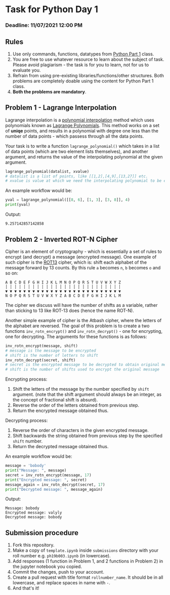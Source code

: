 # Task for Python Day 1

### Deadline: 11/07/2021 12:00 PM

## Rules

1. Use only commands, functions, datatypes from [Python Part 1](https://github.com/HorizonIITM/summer-school-2021/tree/master/week-01/python) class.
2. You are free to use whatever resource to learn about the subject of task.
   Please avoid plagiarism - the task is for you to learn, not for us to evaluate
   you.
3. Refrain from using pre-existing libraries/functions/other structures. Both
   problems are completely doable using the content for Python Part 1 class.
4. **Both the problems are mandatory**.

## Problem 1 - Lagrange Interpolation

Lagrange interpolation is a [polynomial
interpolation](https://en.wikipedia.org/wiki/Polynomial_interpolation) method
which uses polynomials known as [Lagrange Polynomials](https://en.wikipedia.org/wiki/Lagrange_polynomial). This method
works on a set of **uniqe** points, and results in a polynomial with degree
one less than the number of data points - which passess through all the data
points.

Your task is to write a function `lagrange_polynomial()` which takes in a list
of data points (which are two element lists themselves), and another argument,
and returns the value of the interpolating polynomial at the given argument.

```python
lagrange_polynomial(datalist, xvalue)
# datalist is a list of points, like [[1,2],[4,9],[13,27]] etc.
# xvalue is value at which we need the interpolating polynomial to be evaluated.
```

An example workflow would be:

```python
yval = lagrange_polynomial([[8, 6], [1, 3], [3, 8]], 4)
print(yval)
```

Output:

```
9.257142857142858
```

## Problem 2 - Inverted ROT-N Cipher

Cipher is an element of cryptography - which is essentially a set of rules to
encrypt (and decrypt) a message (encrypted message). One example of such cipher
is the [ROT13](http://practicalcryptography.com/ciphers/classical-era/rot13/)
cipher, which is: shift each alphabet of the message forward by 13 counts. By
this rule `a` becomes `n`, `b` becomes `o` and so on:

```
A B C D E F G H I J K L M N O P Q R S T U V W X Y Z
│ │ │ │ │ │ │ │ │ │ │ │ │ │ │ │ │ │ │ │ │ │ │ │ │ │
▼ ▼ ▼ ▼ ▼ ▼ ▼ ▼ ▼ ▼ ▼ ▼ ▼ ▼ ▼ ▼ ▼ ▼ ▼ ▼ ▼ ▼ ▼ ▼ ▼ ▼
N O P Q R S T U V W X Y Z A B C D E F G H I J K L M
```

The cipher we discuss will have the number of shifts as a variable, rather than
sticking to 13 like ROT-13 does (hence the name ROT-N).

Another simple example of cipher is the Atbash cipher, where the letters of the
alphabet are reversed. The goal of this problem is to create a two functions
`inv_rotn_encrypt()` and `inv_rotn_decrypt()` - one for encrypting, one for
decrypting. The arguments for these functions is as follows:

```python
inv_rotn_encrypt(message, shift)
# message is the message to be encrypted
# shift is the number of letters to shift
inv_rotn_decrypt(secret, shift)
# secret is the encrypted message to be decrypted to obtain original message
# shift is the number of shifts used to encrypt the original message
```

Encrypting process:

1. Shift the letters of the message by the number specified by `shift` argument.
   (note that the shift argument should always be an integer, as the concept of
   fractional shift is absurd).
2. Reverse the order of the letters obtained from previous step.
3. Return the encrypted message obtained thus.

Decrypting process:

1. Reverse the order of characters in the given encrypted message.
2. Shift backwards the string obtained from previous step by the specified
   `shift` number.
3. Return the decrypted message obtained thus.

An example workflow would be:

```python
message = 'bobody'
print("Message: ", message)
secret = inv_rotn_encrypt(message, 17)
print("Encrypted message: ", secret)
message_again = inv_rotn_decrypt(secret, 17)
print("Decrypted message: ", message_again)
```

Output:

```
Message: bobody
Encrypted message: valyly
Decrypted message: bobody
```

## Submission procedure

1. Fork this repository.
2. Make a copy of `template.ipynb` inside `submissions` directory with your
   roll number e.g. `ph19b003.ipynb` (in lowercase).
3. Add responses (1 function in Problem 1, and 2 functions in Problem 2) in
   the jupyter notebook you copied.
4. Commit the changes, push to your account.
5. Create a pull request with title format `rollnumber_name`. It should be in
   all lowercase, and replace spaces in name with `-`.
6. And that's it!
